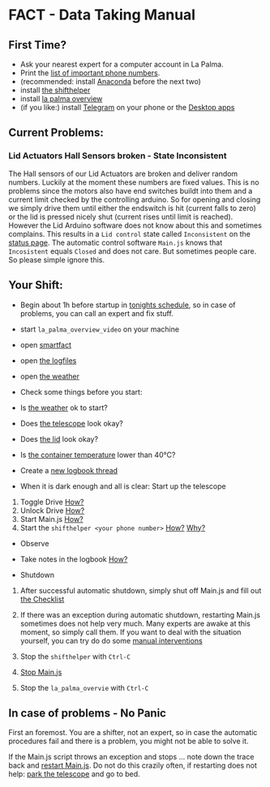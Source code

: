 # FACT - Data Taking Manual

## First Time? 
 * Ask your nearest expert for a computer account in La Palma.
 * Print the [list of important phone numbers](https://trac.fact-project.org/wiki/Protected/ContactInfo).
 * (recommended: install [Anaconda](https://www.continuum.io/downloads) before the next two)
 * install [the shifthelper](https://github.com/fact-project/shifthelper/)
 * install [la palma overview](https://github.com/fact-project/la_palma_overview)
 * (if you like:) install [Telegram](https://telegram.org/) on your phone or the [Desktop apps](https://telegram.org/apps)

## Current Problems:

### Lid Actuators Hall Sensors broken - State Inconsistent

The Hall sensors of our Lid Actuators are broken and deliver random numbers. Luckily at the moment these numbers are fixed values. This is no problems since the motors also have end switches buildt into them and a current limit checked by the controlling arduino. So for opening and closing we simply drive them until either the endswitch is hit (current falls to zero) or the lid is pressed nicely shut (current rises until limit is reached). 
However the Lid Arduino software does not know about this and sometimes complains. This results in a `Lid control` state called `Inconsistent` on the [status page](http://fact-project.org/smartfact/index.html?#status).
The automatic control software `Main.js` knows that `Incosistent` equals `Closed` and does not care. But sometimes people care. So please simple ignore this.

## Your Shift:

 * Begin about 1h before startup in [tonights schedule](https://www.fact-project.org/schedule/), so in case of problems, you can call an expert and fix stuff.
  * start `la_palma_overview_video` on your machine
  * open [smartfact](https://www.fact-project.org/smartfact)
  * open [the logfiles](http://www.fact-project.org/showlog)
  * open [the weather](http://www.magic.iac.es/site/weather/index.html)
 * Check some things before you start:
  * Is [the weather](http://www.magic.iac.es/site/weather/index.html) ok to start?
  * Does [the telescope](http://fact-project.org/cam/index.php) look okay?
  * Does [the lid](http://fact-project.org/cam/lidcam.php) look okay?
  * Is [the container temperature](http://fact-project.org/smartfact/index.html?sound#temperature) lower than 40°C?
 * Create a [new logbook thread](https://www.fact-project.org/logbook/newthread.php?fid=2)

 * When it is dark enough and all is clear: Start up the telescope
  1. Toggle Drive   [How?](http://fact-project.org/smartfact/index.html?#control-drive)
  2. Unlock Drive   [How?](http://fact-project.org/smartfact/index.html?#control-drive)
  3. Start Main.js   [How?](http://fact-project.org/smartfact/index.html?#control-main)
  4. Start the `shifthelper <your phone number>` [How?](https://github.com/fact-project/shifthelper/#use) [Why?](https://github.com/fact-project/shifthelper/blob/master/why.md)
 
 * Observe
  * Take notes in the logbook [How?](https://github.com/404) 
 
 * Shutdown

  1. After successful automatic shutdown, simply shut off Main.js and fill out [the Checklist](http://fact-project.org/Checklist/)

  2. If there was an exception during automatic shutdown, restarting Main.js sometimes does not help very much. Many experts are awake at this moment, so simply call them. If you want to deal with the situation yourself, you can try do do some [manual interventions](ManualIntervention.md)

  3. Stop the `shifthelper` with `Ctrl-C`
  4. [Stop Main.js](ManualIntervention.md#stop-any-running-script)
  5. Stop the `la_palma_overvie` with `Ctrl-C`

 
## In case of problems - No Panic

 First an foremost. You are a shifter, not an expert, so in case the automatic procedures fail
 and there is a problem, you might not be able to solve it.

 If the Main.js script throws an exception and stops ... note down the trace back and [restart Main.js](ManualIntervention.md#start-mainjs). Do not do this crazily often, if restarting does not help: [park the telescope](ManualIntervention.md) and go to bed.
